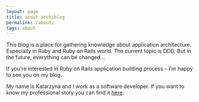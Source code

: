 ```yaml
---
layout: page
title: about archiblog
permalink: /about/
tags: about
---
```


This blog is a place for gathering knowledge about application architecture. Especially in Ruby and Ruby on Rails world. The current topic is DDD. But in the future, everything can be changed...

If you're interested in Ruby on Rails application building process – I'm happy to see you on my blog.

My name is Katarzyna and I work as a software developer. If you want to know my professional story you can find it [here](https://katarzyna-starachowicz.github.io/learning-mistakes). 
